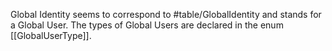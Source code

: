 Global Identity seems to correspond to #table/GlobalIdentity and stands for a Global User.
The types of Global Users are declared in the enum [[GlobalUserType]]. 
